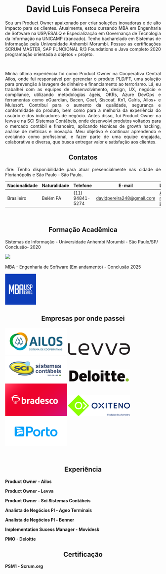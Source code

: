 <h1 align="center"> David Luis Fonseca Pereira </h1>

<p align="justify">Sou um Product Owner apaixonado por criar soluções inovadoras e de alto impacto para os clientes. Atualmente, estou cursando MBA em Engenharia de Software na USP/ESALQ e Especialização em Governança de Tecnologia da Informação na UNICAMP (trancado). Tenho bacharelado em Sistemas de Informação pela Universidade Anhembi Morumbi. Possuo as certificações SCRUM MASTER, SAP FUNCIONAL R/3 Foundations e Java completo 2020 programação orientada a objetos + projeto.</p>
<br>

<p align="justify">Minha última experiência foi como Product Owner na Cooperativa Central Ailos, onde fui responsável por gerenciar o produto PLD/FT, uma solução para prevenção à lavagem de dinheiro e financiamento ao terrorismo. Lá, eu trabalhei com as equipes de desenvolvimento, design, UX, negócio e compliance, utilizando metodologias ágeis, OKRs, Azure DevOps e ferramentas como eGuardian, Bacen, Coaf, Siscoaf, Kn1, Calris, Ailos+ e Mulesoft. Contribuí para o aumento da qualidade, segurança e conformidade do produto, bem como para a melhoria da experiência do usuário e dos indicadores de negócio. Antes disso, fui Product Owner na levva e na SCI Sistemas Contábeis, onde desenvolvi produtos voltados para o mercado contábil e financeiro, aplicando técnicas de growth hacking, análise de métricas e inovação. Meu objetivo é continuar aprendendo e evoluindo como profissional, e fazer parte de uma equipe engajada, colaborativa e diversa, que busca entregar valor e satisfação aos clientes.</p>


<h2 align="center"> Contatos </h2>

 <p align="justify"> :fire: Tenho disponibilidade para atuar presencialmente nas cidade de Florianópolis e São Paulo - São Paulo. </p>

 |Nacionalidade|Naturalidade|Telefone|E-mail|Linkedin|
| -------- | -------- | -------- |-------- | -------- |
|Brasileiro|Belém PA|(11) 94841-5274|davidpereira248@gmail.com|<a href="http://www.linkedin.com/in/davidlfp" target="_blank">Acesse meu Linkedin</a>
<br>

<h2 align="center"> Formação Acadêmica </h2>

Sistemas de Informação - Universidade Anhembi Morumbi - São Paulo/SP/
Conclusão- 2020

<img src="https://user-images.githubusercontent.com/26278819/164345517-5255811b-cc72-44b8-a85b-227a346bc4d2.png"
  heigth="200" width="200">  

MBA - Engenharia de Software (Em andamento) - Conclusão 2025

<img src="img/uspesalq.jpg" heigth="100" width="100">

<br>

<h2 align="center"> Empresas por onde passei </h2>

<img src="img/ailos.png" heigth="200" width="200">  <img src="img//levva1.png" heigth="100" width="200"> <img src="img/sci.png" heigth="200" width="200"> <img src="img/deloitte.png" heigth="200" width="200"> <img src="img/bradesco.png" heigth="200" width="200"> <img src="img/Oxiteno.jpg" heigth="200" width="200"> <img src="img/portoseguro.png" heigth="200" width="200">

<br>

<h2 align="center"> Experiência </h2>

<strong>Product Owner - Ailos </strong>
<br>

<strong>Product Owner - Levva </strong>
<br>

<strong>Product Owner - Sci Sistemas Contábeis </strong>
<br>

<strong>Analista de Negócios Pl - Ageo Terminais </strong>
<br>

<strong>Analista de Negócios Pl - Benner </strong>
<br>

<strong>Implementation Sucess Manager - Movidesk </strong>
<br>

<strong>PMO - Deloitte </strong>
<br>

<h2 align="center"> Certificação </h2>

<strong>PSM1 - Scrum.org </strong>
<br>